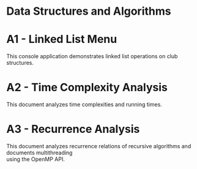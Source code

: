 # Data Structures and Algorithms
# A1 - Linked List Menu
This console application demonstrates linked list operations on club structures.

# A2 - Time Complexity Analysis
This document analyzes time complexities and running times.

# A3 - Recurrence Analysis
This document analyzes recurrence relations of recursive algorithms and documents multithreading \
using the OpenMP API.
